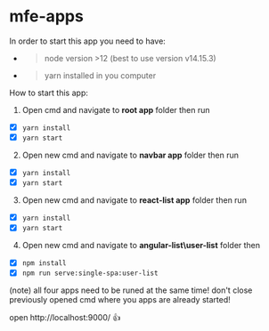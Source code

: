 # mfe-apps

In order to start this app you need to have:  
- > node version >12 (best to use version v14.15.3) 
- > yarn installed in you computer

How to start this app:

1. Open cmd and navigate to **root app** folder then run
  - [x] `yarn install`
  - [x] `yarn start`
2. Open new cmd and navigate to **navbar app** folder then run
  - [x] `yarn install`
  - [x] `yarn start`
3. Open new cmd and navigate to **react-list app** folder then run
  - [x] `yarn install`
  - [x] `yarn start`
4. Open new cmd and navigate to **angular-list\user-list** folder then
  - [x] `npm install` 
  - [x] `npm run serve:single-spa:user-list`
  
 (note) all four apps need to be runed at the same time! don't close previously opened cmd where you apps are already started!
 
 open http://localhost:9000/ :+1:
